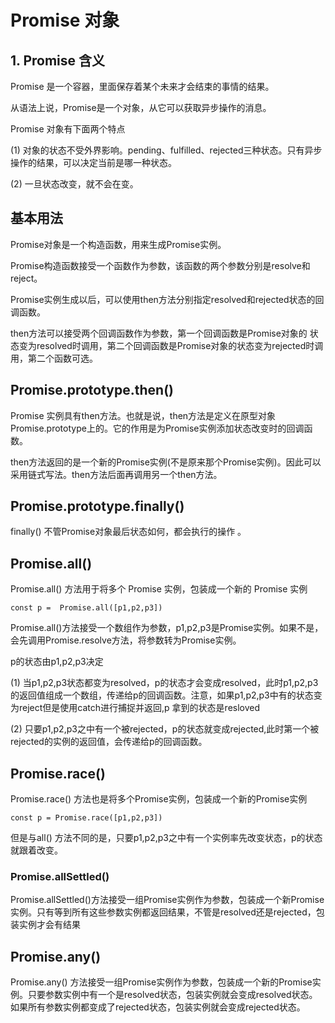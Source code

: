 # Promise 对象

## 1. Promise 含义

Promise  是一个容器，里面保存着某个未来才会结束的事情的结果。

从语法上说，Promise是一个对象，从它可以获取异步操作的消息。

Promise 对象有下面两个特点

(1) 对象的状态不受外界影响。pending、fulfilled、rejected三种状态。只有异步操作的结果，可以决定当前是哪一种状态。

(2) 一旦状态改变，就不会在变。

## 基本用法

Promise对象是一个构造函数，用来生成Promise实例。

Promise构造函数接受一个函数作为参数，该函数的两个参数分别是resolve和reject。

Promise实例生成以后，可以使用then方法分别指定resolved和rejected状态的回调函数。

then方法可以接受两个回调函数作为参数，第一个回调函数是Promise对象的 状态变为resolved时调用，第二个回调函数是Promise对象的状态变为rejected时调用，第二个函数可选。

## Promise.prototype.then()

Promise 实例具有then方法。也就是说，then方法是定义在原型对象Promise.prototype上的。它的作用是为Promise实例添加状态改变时的回调函数。

then方法返回的是一个新的Promise实例(不是原来那个Promise实例)。因此可以采用链式写法。then方法后面再调用另一个then方法。

## Promise.prototype.finally()

finally() 不管Promise对象最后状态如何，都会执行的操作 。

## Promise.all()

Promise.all() 方法用于将多个 Promise 实例，包装成一个新的 Promise 实例

`const p =  Promise.all([p1,p2,p3])`

Promise.all()方法接受一个数组作为参数，p1,p2,p3是Promise实例。如果不是，会先调用Promise.resolve方法，将参数转为Promise实例。

p的状态由p1,p2,p3决定

(1) 当p1,p2,p3状态都变为resolved，p的状态才会变成resolved，此时p1,p2,p3的返回值组成一个数组，传递给p的回调函数。注意，如果p1,p2,p3中有的状态变为reject但是使用catch进行捕捉并返回,p 拿到的状态是resloved

(2) 只要p1,p2,p3之中有一个被rejected，p的状态就变成rejected,此时第一个被rejected的实例的返回值，会传递给p的回调函数。

## Promise.race()

Promise.race() 方法也是将多个Promise实例，包装成一个新的Promise实例

`const p = Promise.race([p1,p2,p3])`

但是与all() 方法不同的是，只要p1,p2,p3之中有一个实例率先改变状态，p的状态就跟着改变。

### Promise.allSettled()

Promise.allSettled()方法接受一组Promise实例作为参数，包装成一个新Promise实例。只有等到所有这些参数实例都返回结果，不管是resolved还是rejected，包装实例才会有结果

## Promise.any()

Promise.any() 方法接受一组Promise实例作为参数，包装成一个新的Promise实例。只要参数实例中有一个是resolved状态，包装实例就会变成resolved状态。如果所有参数实例都变成了rejected状态，包装实例就会变成rejected状态。

